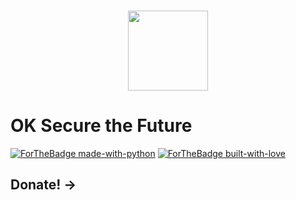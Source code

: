<p align="center">
  <br>
    <img src="https://i.imgur.com/1h1ADKe.png" width="128"/>
  <br>
</p>

# OK Secure the Future

[![ForTheBadge made-with-python](http://ForTheBadge.com/images/badges/made-with-python.svg)](https://www.python.org/)
[![ForTheBadge built-with-love](http://ForTheBadge.com/images/badges/built-with-love.svg)](https://GitHub.com/SugarSecurity/)

## Donate! -> 
